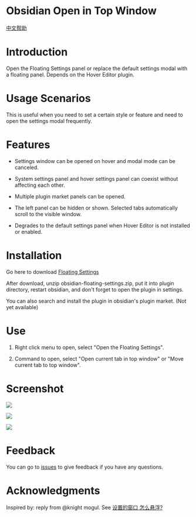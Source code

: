 # Obsidian Open in Top Window

[中文帮助](https://github.com/wish5115/obsidian-floating-settings/blob/main/README-zh.md)

# Introduction

Open the Floating Settings panel or replace the default settings modal with a floating panel. Depends on the Hover Editor plugin.

# Usage Scenarios

This is useful when you need to set a certain style or feature and need to open the settings modal frequently.

# Features

- Settings window can be opened on hover and modal mode can be canceled.

- System settings panel and hover settings panel can coexist without affecting each other.

- Multiple plugin market panels can be opened.

- The left panel can be hidden or shown. Selected tabs automatically scroll to the visible window.

- Degrades to the default settings panel when Hover Editor is not installed or enabled.

# Installation

Go here to download [Floating Settings](https://github.com/wish5115/obsidian-floating-settings/releases/)

After download, unzip obsidian-floating-settings.zip, put it into plugin directory, restart obsidian, and don't forget to open the plugin in settings.

You can also search and install the plugin in obsidian's plugin market. (Not yet available)


# Use

1. Right click menu to open, select "Open the Floating Settings".

2. Command to open, select "Open current tab in top window" or "Move current tab to top window".


# Screenshot

![](https://cdn.jsdelivr.net/gh/wish5115/obsidian-floating-settings@main/screenshots/en-preview.png)

![](https://cdn.jsdelivr.net/gh/wish5115/obsidian-floating-settings@main/screenshots/en-market.png)

![](https://cdn.jsdelivr.net/gh/wish5115/obsidian-floating-settings@main/screenshots/en-demopng)


# Feedback

You can go to [issues](https://github.com/wish5115/obsidian-floating-settings/issues) to give feedback if you have any questions.


# Acknowledgments

Inspired by: reply from @knight mogul. See [设置的窗口 怎么悬浮?](https://forum-zh.obsidian.md/t/topic/35799/19)

